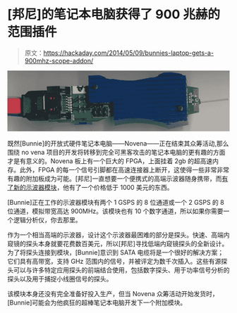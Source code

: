 # [邦尼]的笔记本电脑获得了 900 兆赫的范围插件

> 原文：<https://hackaday.com/2014/05/09/bunnies-laptop-gets-a-900mhz-scope-addon/>

![Scope](img/4d3b52b79ec5dc3e2228c85b7ed6b0cc.png)

既然[Bunnie]的开放式硬件笔记本电脑——Novena——正在结束其众筹活动,那么围绕 no vena 项目的开发将转移到完全可黑客攻击的笔记本电脑的更有趣的方面才是有意义的。Novena 板上有一个巨大的 FPGA，上面挂着 2gb 的超高速内存。此外，FPGA 的每一个信号引脚都在高速连接器上断开，这使得一些非常非常有趣的附加板成为可能。[邦尼]一直想要一个便携式的高端示波器随身携带，而[有了新的示波器模块](http://www.bunniestudios.com/blog/?p=3957)，他有了一个价格低于 1000 美元的东西。

[Bunnie]正在工作的示波器模块有两个 1 GSPS 的 8 位通道或一个 2 GSPS 的 8 位通道，模拟带宽高达 900MHz。该模块也有 10 个数字通道，所以如果你需要一个逻辑分析仪，你去那里。

作为一个相当高端的示波器，设计这个示波器最困难的部分是探头。快速、高端内窥镜的探头本身就要花费数百美元，所以[邦尼]寻找低端内窥镜探头的全新设计。为了将探头连接到模块，[Bunnie]意识到 SATA 电缆将是一个很好的解决方案；它们具有高带宽，支持 GHz 范围内的信号，并被评定为数千次插入。这些有源探头可以与许多特定应用探头的前端结合使用，包括数字探头、用于功率信号分析的探头以及用于捕捉小线圈信号的探头。

该模块本身还没有完全准备好投入生产，但当 Novena 众筹活动开始发货时，[Bunnie]可能会为他疯狂的超棒笔记本电脑开发下一个附加模块。